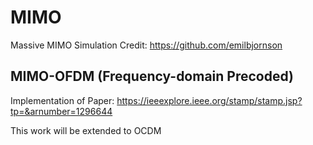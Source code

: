 # MIMO
Massive MIMO Simulation 
Credit: https://github.com/emilbjornson

## MIMO-OFDM (Frequency-domain Precoded)
Implementation of Paper:
https://ieeexplore.ieee.org/stamp/stamp.jsp?tp=&arnumber=1296644

This work will be extended to OCDM 

